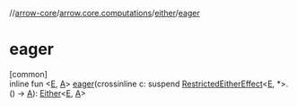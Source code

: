 //[arrow-core](../../../index.md)/[arrow.core.computations](../index.md)/[either](index.md)/[eager](eager.md)

# eager

[common]\
inline fun &lt;[E](eager.md), [A](eager.md)&gt; [eager](eager.md)(crossinline c: suspend [RestrictedEitherEffect](../-restricted-either-effect/index.md)&lt;[E](eager.md), *&gt;.() -&gt; [A](eager.md)): [Either](../../arrow.core/-either/index.md)&lt;[E](eager.md), [A](eager.md)&gt;
